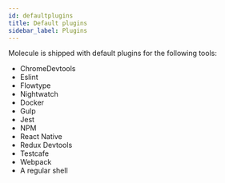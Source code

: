 ```yaml
---
id: defaultplugins
title: Default plugins
sidebar_label: Plugins
---
```


Molecule is shipped with default plugins for the following tools:

- ChromeDevtools
- Eslint
- Flowtype
- Nightwatch
- Docker
- Gulp
- Jest
- NPM
- React Native
- Redux Devtools
- Testcafe
- Webpack
- A regular shell
